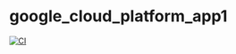 # google_cloud_platform_app1

[![CI](https://github.com/Minjieli6/google_cloud_platform_app1/actions/workflows/main.yml/badge.svg)](https://github.com/Minjieli6/google_cloud_platform_app1/actions/workflows/main.yml)
